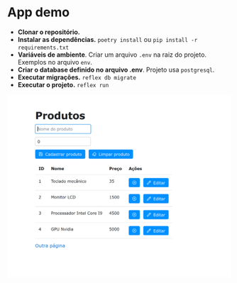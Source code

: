 # App demo

- **Clonar o repositório.**
- **Instalar as dependências.** `poetry install` ou `pip install -r requirements.txt`
- **Variáveis de ambiente**. Criar um arquivo `.env` na raiz do projeto. Exemplos no arquivo `env`.
- **Criar o database definido no arquivo .env**. Projeto usa `postgresql`.
- **Executar migrações.** `reflex db migrate`
- **Executar o projeto.** `reflex run`

![Screenshot da app](app.png)
